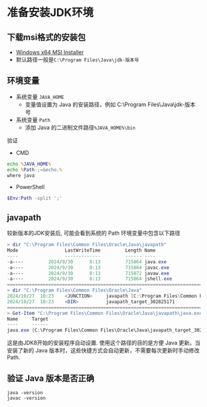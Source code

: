 # 准备安装JDK环境

## 下载msi格式的安装包

- [Windows x64 MSI Installer](https://www.oracle.com/java/technologies/downloads/)
- 默认路径一般是`C:\Program Files\Java\jdk-版本号`

## 环境变量

- 系统变量 `JAVA_HOME`
  - 变量值设置为 Java 的安装路径，例如 C:\Program Files\Java\jdk-版本号
- 系统变量 `Path`
  - 添加 Java 的二进制文件路径`%JAVA_HOME%\bin`

验证

- CMD

```cmd
echo %JAVA_HOME%
echo %Path:;=&echo.%
where java
```

- PowerShell

```powershell
$Env:Path -split ';'
```

## javapath

较新版本的JDK安装后, 可能会看到系统的 Path 环境变量中包含以下路径

```powershell
> dir "C:\Program Files\Common Files\Oracle\Java\javapath"
Mode                 LastWriteTime         Length Name
----                 -------------         ------ ----
-a----         2024/9/30      8:13         715864 java.exe
-a----         2024/9/30      8:13         715864 javac.exe
-a----         2024/9/30      8:13         715872 javaw.exe
-a----         2024/9/30      8:13         715864 jshell.exe
================================================================================
> dir "C:\Program Files\Common Files\Oracle\Java"
2024/10/27  10:23    <JUNCTION>     javapath [C:\Program Files\Common Files\Oracle\Java\javapath_target_302825171]
2024/10/27  10:23    <DIR>          javapath_target_302825171
================================================================================
> Get-Item "C:\Program Files\Common Files\Oracle\Java\javapath\java.exe" | Select-Object Name,Target
Name     Target
----     ------
java.exe {C:\Program Files\Common Files\Oracle\Java\javapath_target_302825171\java.exe}
```

这是由JDK8开始的安装程序自动设置. 使用这个路径的目的是方便 Java 更新。当安装了新的 Java 版本时，这些快捷方式会自动更新，不需要每次更新时手动修改 Path.

## 验证 Java 版本是否正确

```shell
java -version
javac -version
```
